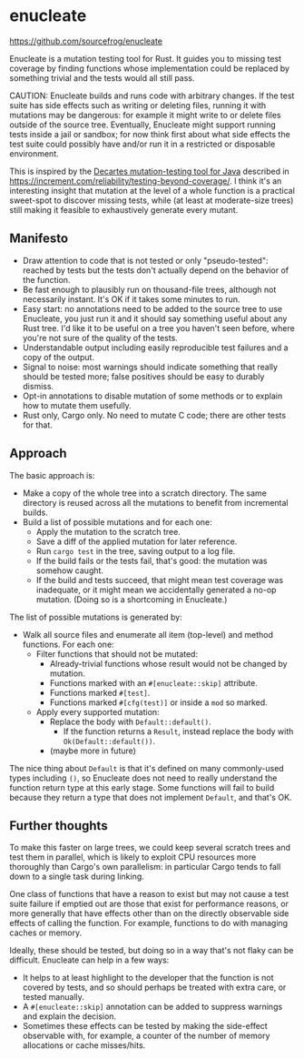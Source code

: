 # enucleate

https://github.com/sourcefrog/enucleate

Enucleate is a mutation testing tool for Rust. It guides you to missing test coverage by finding functions whose
implementation could be replaced by something trivial and the tests would all still pass. 

CAUTION: Enucleate builds and runs code with arbitrary changes. If the test suite has side effects such as
writing or deleting files, running it with mutations may be dangerous: for example it might write to or 
delete files outside of the source tree. Eventually, Enucleate might support running tests inside a jail
or sandbox; for now think first about what side effects the test suite could possibly have and/or run
it in a restricted or disposable environment.

This is inspired by the [Decartes mutation-testing tool for Java](https://github.com/STAMP-project/pitest-descartes/) 
described in https://increment.com/reliability/testing-beyond-coverage/.
I think it's an interesting insight that mutation at the level of a whole function is a practical sweet-spot to discover 
missing tests, while (at least at moderate-size trees) still making it feasible to exhaustively generate every
mutant.

## Manifesto

* Draw attention to code that is not tested or only "pseudo-tested": reached by tests but the tests
  don't actually depend on the behavior of the function.
* Be fast enough to plausibly run on thousand-file trees, although not necessarily instant. It's OK if
  it takes some minutes to run.
* Easy start: no annotations need to be added to the source tree to use Enucleate, 
  you just run it and it should say something useful about any Rust tree. 
  I'd like it to be useful on a tree you haven't seen before, where you're not
  sure of the quality of the tests.
* Understandable output including easily reproducible test failures and a copy of the output.
* Signal to noise: most warnings should indicate something that really should be tested more; 
  false positives should be easy to durably dismiss.
* Opt-in annotations to disable mutation of some methods or to explain how to mutate them usefully.
* Rust only, Cargo only. No need to mutate C code; there are other tests for that.

## Approach

The basic approach is:

* Make a copy of the whole tree into a scratch directory. The same directory is reused 
  across all the mutations to benefit from incremental builds.
* Build a list of possible mutations and for each one:
  * Apply the mutation to the scratch tree.
  * Save a diff of the applied mutation for later reference.
  * Run `cargo test` in the tree, saving output to a log file.
  * If the build fails or the tests fail, that's good: the mutation was somehow caught.
  * If the build and tests succeed, that might mean test coverage was inadequate, or it might mean
    we accidentally generated a no-op mutation. (Doing so is a shortcoming in Enucleate.)

The list of possible mutations is generated by:

* Walk all source files and enumerate all item (top-level) and method functions. For each one:
   * Filter functions that should not be mutated:
      * Already-trivial functions whose result would not be changed by mutation. 
      * Functions marked with an `#[enucleate::skip]` attribute.
      * Functions marked `#[test]`.
      * Functions marked `#[cfg(test)]` or inside a `mod` so marked.
   * Apply every supported mutation:
      * Replace the body with `Default::default()`.
        * If the function returns a `Result`, instead replace the body with `Ok(Default::default())`.
      * (maybe more in future)

The nice thing about `Default` is that it's defined on many commonly-used types including `()`,
so Enucleate does not need to really understand the function return type at this early stage.
Some functions will fail to build because they return a type that does not implement `Default`,
and that's OK.

## Further thoughts

To make this faster on large trees, we could keep several scratch trees and test them in parallel, 
which is likely to exploit CPU resources more thoroughly than Cargo's own parallelism: in particular
Cargo tends to fall down to a single task during linking.

One class of functions that have a reason to exist but may not cause a test suite failure if emptied 
out are those that exist for performance reasons, or more generally that have effects other than on the directly
observable side effects of calling the function.  For example, functions to do with managing caches
or memory.

Ideally, these should be tested, but doing so in a way that's not flaky can be difficult. Enucleate
can help in a few ways:

* It helps to at least highlight to the developer that the function is not covered by tests, and
  so should perhaps be treated with extra care, or tested manually.
* A `#[enucleate::skip]` annotation can be added to suppress warnings and explain the decision.
* Sometimes these effects can be tested by making the side-effect observable with, for example,
  a counter of the number of memory allocations or cache misses/hits.
